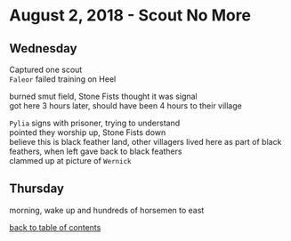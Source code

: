 # August 2, 2018 - Scout No More

## Wednesday  

Captured one scout  
`Faleor` failed training on Heel  

burned smut field, Stone Fists thought it was signal  
got here 3 hours later, should have been 4 hours to their village  

`Pylia` signs with prisoner, trying to understand  
pointed they worship up, Stone Fists down  
believe this is black feather land, other villagers lived here as part of black feathers, when left gave back to black feathers  
clammed up at picture of `Wernick`  

## Thursday  

morning, wake up and hundreds of horsemen to east  

[back to table of contents](/sessions/README.md)
